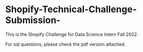 # Shopify-Technical-Challenge-Submission-


This is the Shopify Challenge for Data Science Intern Fall 2022. 


For sql questions, please check the pdf version attached.
